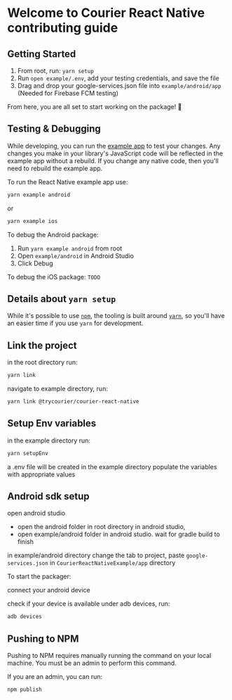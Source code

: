 # Welcome to Courier React Native contributing guide

## Getting Started

1. From root, run: `yarn setup`
2. Run `open example/.env`, add your testing credentials, and save the file
3. Drag and drop your google-services.json file into `example/android/app` (Needed for Firebase FCM testing)

From here, you are all set to start working on the package! 🙌

## Testing & Debugging

While developing, you can run the [example app](/example/) to test your changes. Any changes you make in your library's JavaScript code will be reflected in the example app without a rebuild. If you change any native code, then you'll need to rebuild the example app.

To run the React Native example app use:

```sh
yarn example android
```
or
```sh
yarn example ios
```

To debug the Android package:
1. Run `yarn example android` from root
2. Open `example/android` in Android Studio
3. Click Debug

To debug the iOS package:
`TODO`

## Details about `yarn setup`

While it's possible to use [`npm`](https://github.com/npm/cli), the tooling is built around [`yarn`](https://classic.yarnpkg.com/), so you'll have an easier time if you use `yarn` for development.

## Link the project

in the root directory run:

```sh
yarn link
```

navigate to example directory, run:

```sh
yarn link @trycourier/courier-react-native
```

## Setup Env variables

in the example directory run:

```sh
yarn setupEnv
```

a .env file will be created in the example directory
populate the variables with appropriate values

## Android sdk setup

open android studio

- open the android folder in root directory in android studio,
- open example/android folder in android studio. wait for gradle build to finish

in example/android directory change the tab to project, paste
`google-services.json` in `CourierReactNativeExample/app` directory

To start the packager:

connect your android device

check if your device is available under adb devices, run:

```sh
adb devices
```

## Pushing to NPM

Pushing to NPM requires manually running the command on your local machine. You must be an admin to perform this command.

If you are an admin, you can run:

```sh
npm publish
```